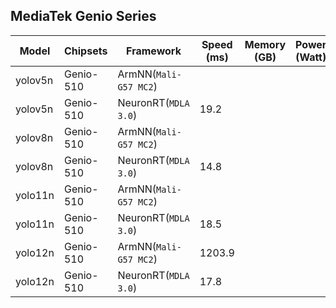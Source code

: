 ## MediaTek Genio Series
  
  | Model   |     Chipsets          |    Framework                |    Speed (ms) |   Memory (GB) |  Power (Watt) |     Temp (°C)    |
  |---------|-----------------------|-----------------------------|---------------|---------------|---------------|------------------|
  | yolov5n  |  Genio-510 | ArmNN(`Mali-G57 MC2`)       |         |           |               |                  |
  | yolov5n  |  Genio-510 | NeuronRT(`MDLA 3.0`)        |  19.2   |           |               |                  |
  | yolov8n  |  Genio-510 | ArmNN(`Mali-G57 MC2`)       |         |           |               |                  |
  | yolov8n  |  Genio-510 | NeuronRT(`MDLA 3.0`)        |  14.8   |           |               |                  |
  | yolo11n  |  Genio-510 | ArmNN(`Mali-G57 MC2`)       |         |           |               |                  |
  | yolo11n  |  Genio-510 | NeuronRT(`MDLA 3.0`)        |  18.5   |           |               |                  |
  | yolo12n |  Genio-510 | ArmNN(`Mali-G57 MC2`)        |  1203.9 |           |               |                  |
  | yolo12n |  Genio-510 | NeuronRT(`MDLA 3.0`)         |  17.8   |           |               |                  |
